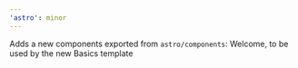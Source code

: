 ```yaml
---
'astro': minor
---
```


Adds a new components exported from `astro/components`: Welcome, to be used by the new Basics template
